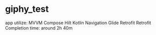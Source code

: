 # giphy_test
app utilize:
  MVVM
  Compose
  Hilt
  Kotlin Navigation
  Glide
  Retrofit
  Retrofit
Completion time: around 2h 40m
